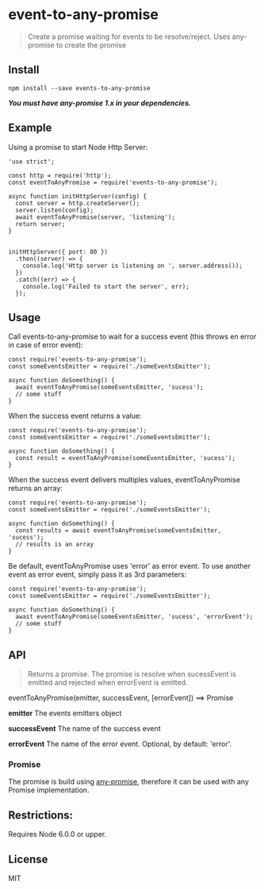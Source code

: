 # event-to-any-promise

> Create a promise waiting for events to be resolve/reject. Uses any-promise to create the promise

## Install
```
npm install --save events-to-any-promise
```
**_You must have any-promise 1.x in your dependencies._**

## Example
Using a promise to start Node Http Server:
```
'use strict';

const http = require('http');
const eventToAnyPromise = require('events-to-any-promise');

async function initHttpServer(config) {
  const server = http.createServer();
  server.listen(config);
  await eventToAnyPromise(server, 'listening');
  return server;
}


initHttpServer({ port: 80 })
  .then((server) => {
    console.log('Http server is listening on ', server.address());
  })
  .catch((err) => {
    console.log('Failed to start the server', err);
  });
```

## Usage
Call events-to-any-promise to wait for a success event (this throws en error in case of error event):
```
const require('events-to-any-promise');
const someEventsEmitter = require('./someEventsEmitter');

async function doSomething() {
  await eventToAnyPromise(someEventsEmitter, 'sucess');
  // some stuff
}
```
When the success event returns a value:
```
const require('events-to-any-promise');
const someEventsEmitter = require('./someEventsEmitter');

async function doSomething() {
  const result = eventToAnyPromise(someEventsEmitter, 'sucess');
}
```
When the success event delivers multiples values, eventToAnyPromise returns an array:
```
const require('events-to-any-promise');
const someEventsEmitter = require('./someEventsEmitter');

async function doSomething() {
  const results = await eventToAnyPromise(someEventsEmitter, 'sucess');
  // results is an array
}
```
Be default, eventToAnyPromise uses 'error' as error event. To use another event
as error event, simply pass it as 3rd parameters:
```
const require('events-to-any-promise');
const someEventsEmitter = require('./someEventsEmitter');

async function doSomething() {
  await eventToAnyPromise(someEventsEmitter, 'sucess', 'errorEvent');
  // some stuff
}
```

## API
> Returns a promise. The promise is resolve when sucessEvent is emitted
> and rejected when errorEvent is emitted.

eventToAnyPromise(emitter, successEvent, [errorEvent]) ==> Promise

**emitter**
The events emitters object

**successEvent**
The name of the success event

**errorEvent**
The name of the error event. Optional, by default: 'error'.

### Promise
The promise is build using [any-promise](https://www.npmjs.com/package/any-promise),
therefore it can be used with any Promise implementation.

## Restrictions:
Requires Node 6.0.0 or upper.

## License
MIT
